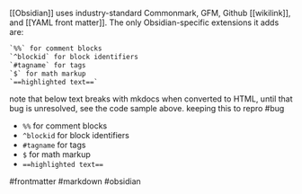 [[Obsidian]] uses industry-standard Commonmark, GFM, Github [[wikilink]], and [[YAML front matter]]. The only Obsidian-specific extensions it adds are:

```txt
`%%` for comment blocks
`^blockid` for block identifiers
`#tagname` for tags
`$` for math markup
`==highlighted text==`
```

note that below text breaks with mkdocs when converted to HTML, until that bug is unresolved, see the code sample above. keeping this to repro #bug

-   `%%` for comment blocks
-   `^blockid` for block identifiers
-   `#tagname` for tags
-   `$` for math markup
-   `==highlighted text==`

#frontmatter #markdown #obsidian 